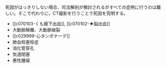 死因がはっきりしない場合、司法解剖が検討されるがすべての症例に行うのは難しい。そこで代わりに、CT撮影を行うことで死因を究明する。

- [[c070103-くも膜下出血]], [[c070102-★脳出血]]
- 大動脈解離、大動脈破裂
- [[c029999-心タンポナーデ]]
- 肺血栓塞栓症
- 消化管穿孔
- 気道閉塞
- 悪性腫瘍